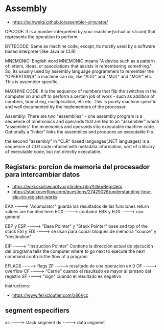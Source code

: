 # Assembly


- <https://schweigi.github.io/assembler-simulator/>




OPCODE: It is a number interpreted by your machine(virtual or silicon) that represents the 
operation to perform

BYTECODE: Same as machine code, except, its mostly used by a software based interpreter(like 
Java or CLR)

MNEMONIC: English word MNEMONIC means "A device such as a pattern of letters, ideas, or 
associations that assists in remembering something.". So, its usually used by assembly 
language programmers to remember the "OPERATIONS" a machine can do, like "ADD" and "MUL" and 
"MOV" etc. This is assembler specific.

MACHINE CODE: It is the sequence of numbers that flip the switches in the computer on and 
off to perform a certain job of work - such as addition of numbers, branching, 
multiplication, etc etc. This is purely machine specific and well documented by the 
implementers of the processor.

Assembly: There are two "assemblies" - one assembly program is a sequence of mnemonics and 
operands that are fed to an "assembler" which "assembles" the mnemonics and operands into 
executable machine code. Optionally a "linker" links the assemblies and produces an 
executable file.

the second "assembly" in "CLR" based languages(.NET languages) is a sequence of CLR code 
infused with metadata information, sort of a library of executable code, but not directly 
executable.









## Registers: porcion de memoria del procesador para intercambiar datos
- <https://wiki.skullsecurity.org/index.php?title=Registers>
- <https://stackoverflow.com/questions/27429026/understanding-how-eip-rip-register-works>

EAX ----> "Acumulator" guarda los resultados de las funciones
	return values are handled here
ECX ----> contador
EBX y EDX ----> uso general

EBP y ESP ----> "Base Pointer" y "Stack Pointer" base and top of the stack
ESI y EDI ----> se usan para copiar bloques de memoria "source" y "destination"

EIP ----> "Instruction Pointer" Contiene la dirección actual de ejecución del programa
	tells the computer where to go next to execute the next command
	controls the flow of a program
	
EFLAGS ----> flags
	ZF ----> resultado de una operacion en 0
	OF ----> overflow
	CF ----> "Carrie" cuando el resultado es mayor al tamano del registro
	SF ----> "sign" cuando el resultado es negativo
	

Instructions:
- <https://www.felixcloutier.com/x86/jcc>



## segment especifiers
ss ----> stack segment
ds ----> data segment









